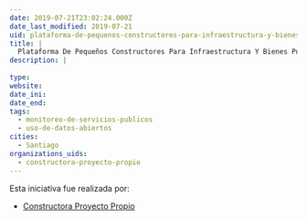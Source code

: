 ```yaml
---
date: 2019-07-21T23:02:24.000Z
date_last_modified: 2019-07-21
uid: plataforma-de-pequenos-constructores-para-infraestructura-y-bienes-publicos
title: |
  Plataforma De Pequeños Constructores Para Infraestructura Y Bienes Públicos
description: |
  
type: 
website: 
date_ini: 
date_end: 
tags:
  - monitoreo-de-servicios-publicos
  - uso-de-datos-abiertos
cities: 
  - Santiago
organizations_uids:
  - constructora-proyecto-propio
---
```


Esta iniciativa fue realizada por:

- [Constructora Proyecto Propio](/organizaciones/constructora-proyecto-propio)
